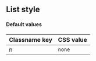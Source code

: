 ## List style


<!-- <values.listStyle> -->
#### Default values
|Classname key|CSS value |
|-------------|----------|
|n            |```none```|

<!-- </values.listStyle> -->

<!-- <variants.listStyle> -->

<!-- </variants.listStyle> -->